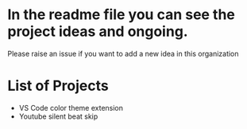 # In the readme file you can see the project ideas and ongoing. 
Please raise an issue if you want to add a new idea in this organization
# List of Projects
- VS Code color theme extension
- Youtube silent beat skip
